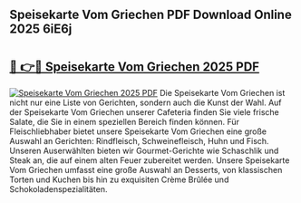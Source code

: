 ## Speisekarte Vom Griechen PDF Download Online 2025 6iE6j

# <h2><a href="http://gcdtiz.nevu.top/?p=Speisekarte+Vom+Griechen">🔗 👉🔴 Speisekarte Vom Griechen 2025 PDF</a></h2>

[![Speisekarte Vom Griechen 2025 PDF](https://i.imgur.com/dBaPXMq.png)](http://gcdtiz.nevu.top/?p=Speisekarte+Vom+Griechen)
Die Speisekarte Vom Griechen ist nicht nur eine Liste von Gerichten, sondern auch die Kunst der Wahl. Auf der Speisekarte Vom Griechen unserer Cafeteria finden Sie viele frische Salate, die Sie in einem speziellen Bereich finden können. Für Fleischliebhaber bietet unsere Speisekarte Vom Griechen eine große Auswahl an Gerichten: Rindfleisch, Schweinefleisch, Huhn und Fisch. Unseren Auserwählten bieten wir Gourmet-Gerichte wie Schaschlik und Steak an, die auf einem alten Feuer zubereitet werden. Unsere Speisekarte Vom Griechen umfasst eine große Auswahl an Desserts, von klassischen Torten und Kuchen bis hin zu exquisiten Crème Brûlée und Schokoladenspezialitäten.
